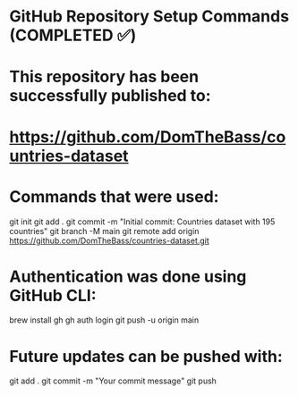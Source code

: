 # GitHub Repository Setup Commands (COMPLETED ✅)
# 
# This repository has been successfully published to:
# https://github.com/DomTheBass/countries-dataset

# Commands that were used:
git init
git add .
git commit -m "Initial commit: Countries dataset with 195 countries"
git branch -M main
git remote add origin https://github.com/DomTheBass/countries-dataset.git

# Authentication was done using GitHub CLI:
brew install gh
gh auth login
git push -u origin main

# Future updates can be pushed with:
git add .
git commit -m "Your commit message"
git push

